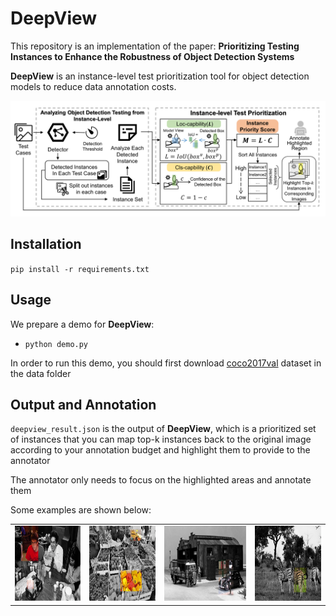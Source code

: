 # DeepView

This repository is an implementation of the paper: **Prioritizing Testing Instances to Enhance the Robustness of
Object Detection Systems**

**DeepView** is an instance-level test prioritization tool for object detection models to reduce data annotation costs.

![overview](./data/overview.Png) 

## Installation
`pip install -r requirements.txt`

## Usage
We prepare a demo for **DeepView**:
+ `python demo.py`

In order to run this demo, you should first download [coco2017val](https://cocodataset.org/#download) dataset in the data folder

## Output and Annotation
`deepview_result.json` is the output of **DeepView**, 
which is a prioritized set of instances that you can map 
top-k instances back to the original image according to your 
annotation budget and highlight them to provide to the annotator

The annotator only needs to focus on the highlighted 
areas and annotate them 

Some examples are shown below:

<div><table frame=void>	<!--用了<div>进行封装-->
	<tr>
        <td><div><center>	<!--每个格子内是图片加标题-->
        	<img src="./data/example_1.png"
                 alt="example_1"
                 height="120"/>	<!--高度设置-->
        	<br>	<!--换行-->
        		<!--标题1-->
        </center></div></td>    
     	<td><div><center>	<!--第二张图片-->
    		<img src="./data/example_2.png"
                 alt="example_2"
                 height="120"/>	
    		<br>
    		 <!--标题1-->
        </center></div></td>
        <td><div><center>	<!--每个格子内是图片加标题-->
        	<img src="./data/example_3.png"
                 alt="example_3"
                 height="120"/>	<!--高度设置-->
        	<br>	<!--换行-->
        		<!--标题1-->
        </center></div></td> 
        <td><div><center>	<!--每个格子内是图片加标题-->
        	<img src="./data/example_4.png"
                 alt="example_4"
                 height="120"/>	<!--高度设置-->
        	<br>	<!--换行-->
        		<!--标题1-->
        </center></div></td> 

</table></div>